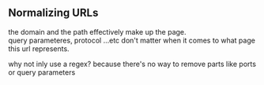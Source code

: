 ## Normalizing URLs

the domain and the path effectively make up the page.\
query parameteres, protocol ...etc don't matter when it comes to what page this url represents.

why not inly use a regex? because there's no way to remove parts like ports or query parameters
